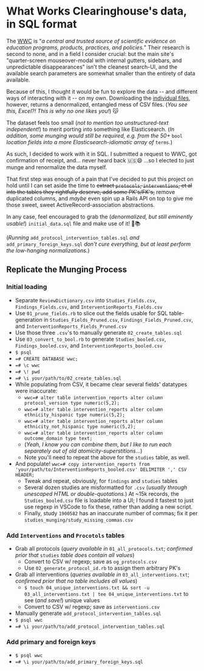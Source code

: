 # What Works Clearinghouse's data, in SQL format

The [WWC](https://ies.ed.gov/ncee/wwc/WhoWeAre) is "_a central and trusted source of scientific evidence on education programs, products, practices, and policies._" Their research is second to none, and in a field I consider crucial: but the main site's "quarter-screen mouseover-modal with internal gutters, sidebars, and unpredictable disappearances" isn't the cleanest search-UI, and the available search parameters are somewhat smaller than the entirety of data available.

Because of this, I thought it would be fun to explore the data -- and different ways of interacting with it -- on my own. Downloading the [individual files](https://ies.ed.gov/ncee/wwc/StudyFindings), however, returns a denormalized, entangled mess of CSV files. (_You see this, Excel?! This is why no one likes you!_) 😽

The dataset feels too small (_not to mention too unstructured-text independent!_) to merit porting into something like Elasticsearch. (_In addition, some munging would still be required, e.g. from the 50+_ `bool` _location fields into a more Elasticsearch-idiomatic array of_ `terms`.) 

As such, I decided to work with it in SQL. I submitted a request to WWC, got confirmation of receipt, and... never heard back 🇺🇸😄 ...so I elected to just munge and renormalize the data myself.

That first step was enough of a pain that I've decided to put this project on hold until I can set aside the time to ~~extract `protocols`, `interventions`, et al into the tables they rightfully deserve, add some PK's/FK's,~~ remove duplicated columns, and _maybe_ even spin up a Rails API on top to give me those sweet, sweet ActiveRecord-association abstractions.

In any case, feel encouraged to grab the (_denormalized, but still eminently usable!_) `initial_data.sql` file and make use of it! 🤘📚 

(_Running_ `add_protocol_intervention_tables.sql` _and_ `add_primary_foreign_keys.sql` _don't cure everything, but at least perform the low-hanging normalizations._)

## Replicate the Munging Process

### Initial loading
- Separate `ReviewDictionary.csv` into `Studies_Fields.csv`, `Findings_Fields.csv`, and `InterventionReports_Fields.csv`
- Use `01_prune_fields.rb` to slice out the fields usable for SQL table-generation in  `Studies_Fields_Pruned.csv`, `Findings_Fields_Pruned.csv`, and `InterventionReports_Fields_Pruned.csv`
- Use those three `.csv`'s to manually generate `02_create_tables.sql` 
- Use `03_convert_to_bool.rb` to generate `Studies_booled.csv`, `Findings_booled.csv`, and `InterventionReports_booled.csv`
- `$ psql`
- `=# CREATE DATABASE wwc;`
- `=# \c wwc`
- `=# \! pwd`
- `=# \i your/path/to/02_create_tables.sql`
- While populating from CSV, it became clear several fields' datatypes were inaccurate:
  - `wwc=# alter table intervention_reports alter column protocol_version type numeric(5,2);`
  - `wwc=# alter table intervention_reports alter column ethnicity_hispanic type numeric(5,2);`
  - `wwc=# alter table intervention_reports alter column ethnicity_not_hispanic type numeric(5,2);`
  - `wwc=# alter table intervention_reports alter column outcome_domain type text;`
  - (_Yeah, I know you can combine them, but I like to run each separately out of old atomicity-superstitions..._)
  - Note you'll need to repeat the above for the `studies` table, as well.
- And populate! `wwc=# copy intervention_reports from 'your/path/to/InterventionReports_booled.csv' DELIMITER ',' CSV HEADER;`
  - Tweak and repeat, obviously, for `findings` and `studies` tables
  - Several dozen studies are misformatted for `.csv` (_usually through unescaped HTML or double-quotations._) At ~15k records, the `Studies_booled.csv` file is loadable into a UI; I found it fastest to just use regexp in VSCode to fix these, rather than adding a new script. 
  - Finally, study `1900582` has an inaccurate number of commas; fix it per `studies_munging/study_missing_commas.csv`

### Add `Interventions` and `Procotols` tables
- Grab all protocols (_query available in_ `01_all_protocols.txt`; _confirmed prior that_ `studies` _table does contain all values_)
  - Convert to CSV w/ regexp; save as `og_protocols.csv`
  - Use `02_generate_protocol_id.rb` to assign them arbitrary PK's
- Grab all interventions (_queries available in_ `03_all_interventions.txt`; _confirmed prior that no table includes all values_)
  - `$ touch 04_unique_interventions.txt && sort -u 03_all_interventions.txt | tee 04_unique_interventions.txt` to see (_and save!_) unique values
  - Convert to CSV w/ regexp; save as `interventions.csv`
- Manually generate `add_protocol_intervention_tables.sql`
- `$ psql wwc`
- `=# \i your/path/to/add_protocol_intervention_tables.sql`

### Add primary and foreign keys
- `$ psql wwc`
- `=# \i your/path/to/add_primary_foreign_keys.sql`
